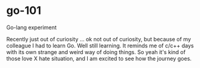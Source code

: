 # go-101
Go-lang experiment

Recently just out of curiosity ... ok not out of curiosity, but because of my colleague I had to learn Go. Well still learning. It reminds me of c/c++ days with its own strange and weird way of doing things. So yeah it's kind of those love X hate situation, and I am excited to see how the journey goes.
